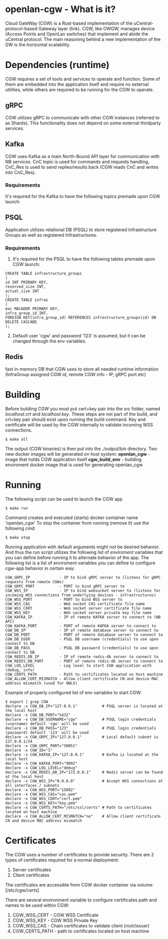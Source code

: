 # openlan-cgw - What is it?
Cloud GateWay (CGW) is a Rust-based implementation of the uCentral-protocol-based Gateway layer (link).
CGW, like OWGW, manages device (Access Points and OpenLan switches) that implement and abide the uCentral protocol.
The main reasoning behind a new implementation of the GW is the horizontal scalability.
# Dependencies (runtime)
CGW requires a set of tools and services to operate and function. Some of them are embedded into the application itself and require no external utilities,
while others are required to be running for the CGW to operate.
## gRPC
CGW utilizes gRPC to communicate with other CGW instances (referred to as Shards). This functionality does not depend on some external thirdparty services.
## Kafka
CGW uses Kafka as a main North-Bound API layer for communication with NB services. CnC topic is used for commands and requests handling, CnC_Res is used to send replies/results back (CGW reads CnC and writes into CnC_Res).
### Requirements
It's required for the Kafka to have the following topics premade upon CGW launch:
## PSQL
Application utilizes relational DB (PSQL) to store registered Infrastructure Groups as well as registered Infrastructures.
### Requirements
1. It's required for the PSQL to have the following tables premade upon CGW launch:
```
CREATE TABLE infrastructure_groups
(
id INT PRIMARY KEY,
reserved_size INT,
actual_size INT
);
CREATE TABLE infras
(
mac MACADDR PRIMARY KEY,
infra_group_id INT,
FOREIGN KEY(infra_group_id) REFERENCES infrastructure_groups(id) ON DELETE CASCADE
);
```
2. Default user 'cgw' and password '123' is assumed, but it can be changed through the env variables.
## Redis
fast in-memory DB that CGW uses to store all needed runtime information (InfraGroup assigned CGW id, remote CGW info - IP, gRPC port etc)
# Building
Before building CGW you must put cert+key pair into the src folder, named *localhost.crt* and *localhost.key*.
These steps are not part of the build, and crt+key pair should exist upon running the build command.
Key and certificate will be used by the CGW internally to validate incoming WSS connections.
```console
$ make all
```
The output (CGW binaries) is then put into the ./output/bin directory.
Two new docker images will be generated on host system:
**openlan_cgw** - image that holds CGW application itself
**cgw_build_env** - building enviroment docker image that is used for generating openlan_cgw
# Running
The following script can be used to launch the CGW app
```console
$ make run
```
Command creates and executed (starts) docker container name 'openlan_cgw'
To stop the container from running (remove it) use the following cmd:
```console
$ make stop
```
Running application with default arguments might not be desired behavior.
And thus the run script utilizes the following list of *enviroment* variables that you can define before running it to alternate behavior of the app.
The following list is a list of enviroment variables you can define to configure cgw-app behavior in certain way:
```
CGW_GRPC_IP             - IP to bind gRPC server to (listens for gRPC requests from remote CGWs)
CGW_GRPC_PORT           - PORT to bind gRPC server to
CGW_WSS_IP              - IP to bind websocket server to (listens for incoming WSS connections from underlying devices - infrastructures)
CGW_WSS_PORT            - PORT to bind WSS server to
CGW_WSS_CAS             - Web socket CAS certificate file name
CGW_WSS_CERT            - Web socket server certificate file name
CGW_WSS_KEY             - Web socket server private key file name
CGW_KAFKA_IP            - IP of remote KAFKA server to connect to (NB API)
CGW_KAFKA_PORT          - PORT of remote KAFKA server to connect to
CGW_DB_IP               - IP of remote database server to connect to
CGW_DB_PORT             - PORT of remote database server to connect to
CGW_DB_USER             - PSQL DB username (credentials) to use upon connect to DB
CGW_DB_PASS             - PSQL DB password (credentials) to use upon connect to DB
CGW_REDIS_DB_IP         - IP of remote redis-db server to connect to
CGW_REDIS_DB_PORT       - PORT of remote redis-db server to connect to
CGW_LOG_LEVEL           - Log level to start CGW application with (debug, info)
CGW_CERTS_PATH          - Path to certificates located on host machine
CGW_ALLOW_CERT_MISMATCH - Allow client certificate CN and device MAC address mismatch (used for OWLS)
```

Example of properly configured list of env variables to start CGW:
```console
$ export | grep CGW
declare -x CGW_DB_IP="127.0.0.1"           # PSQL server is located at the local host
declare -x CGW_DB_PORT="5432"
declare -x CGW_DB_USERNAME="cgw"           # PSQL login credentials (username) default 'cgw' will be used
declare -x CGW_DB_PASS="123"               # PSQL login credentials (password) default '123' will be used
declare -x CGW_GRPC_IP="127.0.0.1"         # Local default subnet is 127.0.0.1/24
declare -x CGW_GRPC_PORT="50051"
declare -x CGW_ID="1"
declare -x CGW_KAFKA_IP="127.0.0.1"        # Kafka is located at the local host
declare -x CGW_KAFKA_PORT="9092"
declare -x CGW_LOG_LEVEL="debug"
declare -x CGW_REDIS_DB_IP="172.0.0.1"     # Redis server can be found at the local host
declare -x CGW_WSS_IP="0.0.0.0"            # Accept WSS connections at all interfaces / subnets
declare -x CGW_WSS_PORT="15002"
declare -x CGW_WSS_CAS="cas.pem"
declare -x CGW_WSS_CERT="cert.pem"
declare -x CGW_WSS_KEY="key.pem"
declare -x CGW_CERTS_PATH="/etc/ssl/certs" # Path to certificates located on host machine
declare -x CGW_ALLOW_CERT_MISMATCH="no"    # Allow client certificate CN and device MAC address mismatch
```
# Certificates
The CGW uses a number of certificates to provide security.
There are 2 types of certificates required for a normal deployment:
1. Server certificates
2. Client certificates

The certificates are accessible from CGW docker container via volume: [/etc/cgw/certs]

There are several environment variable to configure certificates path and names to be used within CGW:
1. CGW_WSS_CERT - CGW WSS Certificate
2. CGW_WSS_KEY - CGW WSS Private Key
3. CGW_WSS_CAS - Chain certificates to validate client (root/issuer)
4. CGW_CERTS_PATH - path to certificates located on host machine
